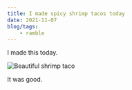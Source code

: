 ```yaml
---
title: I made spicy shrimp tacos today
date: 2021-11-07
blog/tags:
    - ramble
---
```


I made this today.

![Beautiful shrimp taco](/food/shrimp_tacos/thumbnail.jpg)

It was good.

